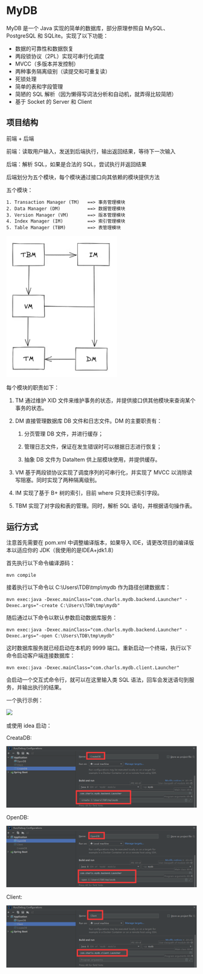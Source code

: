 # MyDB

MyDB 是一个 Java 实现的简单的数据库，部分原理参照自 MySQL、PostgreSQL 和 SQLite。实现了以下功能：

- 数据的可靠性和数据恢复
- 两段锁协议（2PL）实现可串行化调度
- MVCC（多版本并发控制）
- 两种事务隔离级别（读提交和可重复读）
- 死锁处理
- 简单的表和字段管理
- 简陋的 SQL 解析（因为懒得写词法分析和自动机，就弄得比较简陋）
- 基于 Socket 的 Server 和 Client

## 项目结构
前端 + 后端 

前端：读取用户输入，发送到后端执行，输出返回结果，等待下一次输入 

后端：解析 SQL，如果是合法的 SQL，尝试执行并返回结果

后端划分为五个模块，每个模块通过接口向其依赖的模块提供方法 

五个模块：

```txt
1. Transaction Manager (TM)   ==> 事务管理模块
2. Data Manager (DM)          ==> 数据管理模块
3. Version Manager (VM)       ==> 版本管理模块
4. Index Manager (IM)         ==> 索引管理模块
5. Table Manager (TBM)        ==> 表管理模块
```
![img_3.png](imgs/img_3.png)

每个模块的职责如下：

1. TM 通过维护 XID 文件来维护事务的状态，并提供接口供其他模块来查询某个事务的状态。

2. DM 直接管理数据库 DB 文件和日志文件。DM 的主要职责有：

    1) 分页管理 DB 文件，并进行缓存；

    2) 管理日志文件，保证在发生错误时可以根据日志进行恢复；

    3) 抽象 DB 文件为 DataItem 供上层模块使用，并提供缓存。

3. VM 基于两段锁协议实现了调度序列的可串行化，并实现了 MVCC 以消除读写阻塞。同时实现了两种隔离级别。

4. IM 实现了基于 B+ 树的索引，目前 where 只支持已索引字段。

5. TBM 实现了对字段和表的管理。同时，解析 SQL 语句，并根据语句操作表。

## 运行方式

注意首先需要在 pom.xml 中调整编译版本，如果导入 IDE，请更改项目的编译版本以适应你的 JDK（我使用的是IDEA+jdk1.8）

首先执行以下命令编译源码：

```shell
mvn compile
```

接着执行以下命令以 C:\Users\TDB\tmp\mydb 作为路径创建数据库：

```shell
mvn exec:java -Dexec.mainClass="com.charls.mydb.backend.Launcher" -Dexec.args="-create C:\Users\TDB\tmp\mydb"
```

随后通过以下命令以默认参数启动数据库服务：

```shell
mvn exec:java -Dexec.mainClass="com.charls.mydb.backend.Launcher" -Dexec.args="-open C:\Users\TDB\tmp\mydb"
```

这时数据库服务就已经启动在本机的 9999 端口。重新启动一个终端，执行以下命令启动客户端连接数据库：

```shell
mvn exec:java -Dexec.mainClass="com.charls.mydb.client.Launcher"
```

会启动一个交互式命令行，就可以在这里输入类 SQL 语法，回车会发送语句到服务，并输出执行的结果。

一个执行示例：

![](https://s3.bmp.ovh/imgs/2021/11/2749906870276904.png)

或使用 idea 启动：

CreataDB:

![img.png](imgs/img.png)

OpenDB:

![img_1.png](imgs/img_1.png)

Client:

![img_2.png](imgs/img_2.png)
